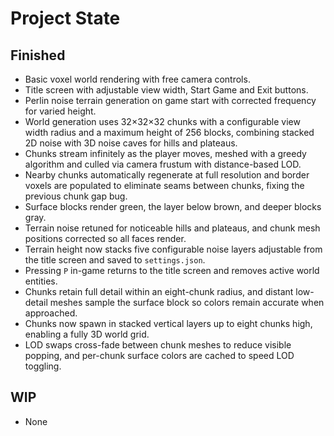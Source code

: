 # Project State

## Finished
- Basic voxel world rendering with free camera controls.
- Title screen with adjustable view width, Start Game and Exit buttons.
- Perlin noise terrain generation on game start with corrected frequency for varied height.
- World generation uses 32×32×32 chunks with a configurable view width radius and a maximum height of 256 blocks, combining stacked 2D noise with 3D noise caves for hills and plateaus.
- Chunks stream infinitely as the player moves, meshed with a greedy algorithm and culled via camera frustum with distance-based LOD.
- Nearby chunks automatically regenerate at full resolution and border voxels are populated to eliminate seams between chunks, fixing the previous chunk gap bug.
- Surface blocks render green, the layer below brown, and deeper blocks gray.
- Terrain noise retuned for noticeable hills and plateaus, and chunk mesh positions corrected so all faces render.
- Terrain height now stacks five configurable noise layers adjustable from the title screen and saved to `settings.json`.
- Pressing `P` in-game returns to the title screen and removes active world entities.
- Chunks retain full detail within an eight-chunk radius, and distant low-detail meshes sample the surface block so colors remain accurate when approached.
- Chunks now spawn in stacked vertical layers up to eight chunks high, enabling a fully 3D world grid.
- LOD swaps cross-fade between chunk meshes to reduce visible popping, and per-chunk surface colors are cached to speed LOD toggling.

## WIP
- None
